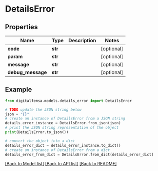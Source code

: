 # DetailsError


## Properties

Name | Type | Description | Notes
------------ | ------------- | ------------- | -------------
**code** | **str** |  | [optional] 
**param** | **str** |  | [optional] 
**message** | **str** |  | [optional] 
**debug_message** | **str** |  | [optional] 

## Example

```python
from digitalfemsa.models.details_error import DetailsError

# TODO update the JSON string below
json = "{}"
# create an instance of DetailsError from a JSON string
details_error_instance = DetailsError.from_json(json)
# print the JSON string representation of the object
print(DetailsError.to_json())

# convert the object into a dict
details_error_dict = details_error_instance.to_dict()
# create an instance of DetailsError from a dict
details_error_from_dict = DetailsError.from_dict(details_error_dict)
```
[[Back to Model list]](../README.md#documentation-for-models) [[Back to API list]](../README.md#documentation-for-api-endpoints) [[Back to README]](../README.md)


